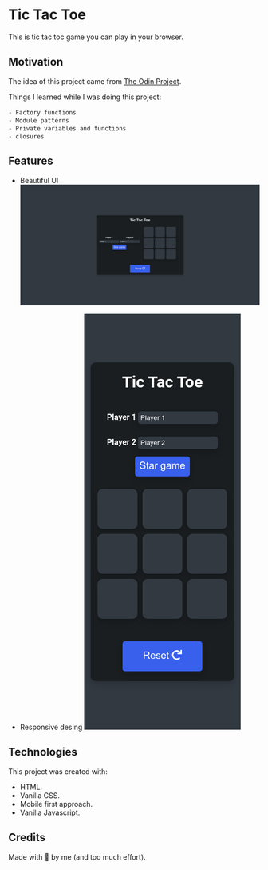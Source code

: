 # Tic Tac Toe

This is tic tac toc game you can play in your browser.

## Motivation

The idea of this project came from [The Odin Project](https://www.theodinproject.com/).

Things I learned while I was doing this project:

```
- Factory functions
- Module patterns
- Private variables and functions
- closures
```

## Features

- Beautiful UI
  ![main app](images/main.png)

- Responsive desing
  ![responsive](images/responsive.png)

## Technologies

This project was created with:

- HTML.
- Vanilla CSS.
- Mobile first approach.
- Vanilla Javascript.

## Credits

Made with :blue_heart: by me (and too much effort).
